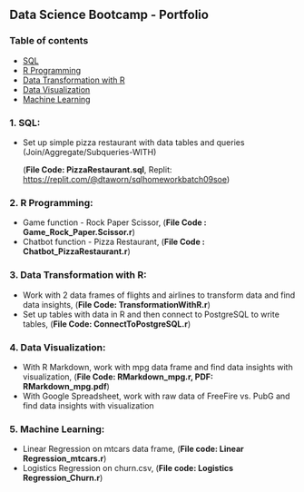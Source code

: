 ## Data Science Bootcamp - Portfolio

### Table of contents
* [SQL](#sql)
* [R Programming](#r)
* [Data Transformation with R](#data-transformation-with-r)
* [Data Visualization](#data-visualization)
* [Machine Learning](#machine-learning)

### 1. SQL:
* Set up simple pizza restaurant with data tables and queries (Join/Aggregate/Subqueries-WITH)

  (__File Code: PizzaRestaurant.sql__, Replit: https://replit.com/@dtaworn/sqlhomeworkbatch09soe)

### 2. R Programming:
* Game function - Rock Paper Scissor, (__File Code : Game_Rock_Paper.Scissor.r__)
* Chatbot function - Pizza Restaurant, (__File Code : Chatbot_PizzaRestaurant.r__)

### 3. Data Transformation with R:
* Work with 2 data frames of flights and airlines to transform data and find data insights, (__File Code: TransformationWithR.r__)
* Set up tables with data in R and then connect to PostgreSQL to write tables, (__File Code: ConnectToPostgreSQL.r__)

### 4. Data Visualization:
* With R Markdown, work with mpg data frame and find data insights with visualization, (__File Code: RMarkdown_mpg.r, PDF: RMarkdown_mpg.pdf__) 
* With Google Spreadsheet, work with raw data of FreeFire vs. PubG and find data insights with visualization

### 5. Machine Learning:
* Linear Regression on mtcars data frame, (__File code: Linear Regression_mtcars.r__)
* Logistics Regression on churn.csv, (__File code: Logistics Regression_Churn.r__)
